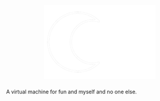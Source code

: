 <!-- # <img alt="Lun" src="media/lun.png" height="200" /> -->
<h1 align="center"><img alt="Lun" src="media/lun.png" height="200" /></h1>

A virtual machine for fun and myself and no one else.
